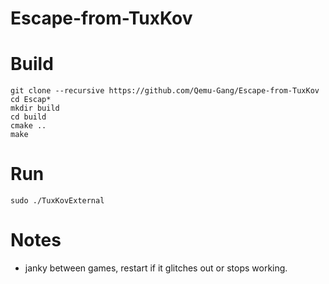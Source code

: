 # Escape-from-TuxKov
# Build
```
git clone --recursive https://github.com/Qemu-Gang/Escape-from-TuxKov
cd Escap*
mkdir build
cd build
cmake ..
make
```

# Run
`sudo ./TuxKovExternal`

# Notes
- janky between games, restart if it glitches out or stops working.
